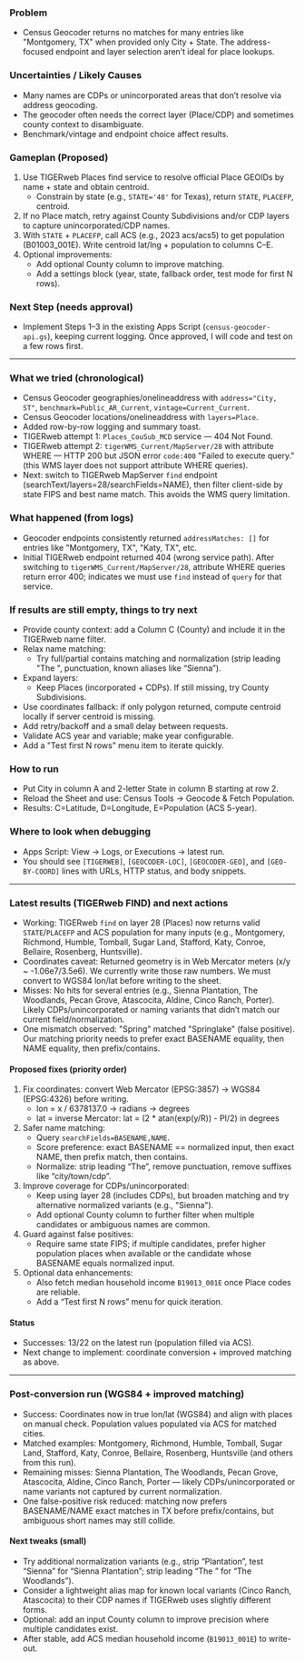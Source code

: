 ### Problem
- Census Geocoder returns no matches for many entries like "Montgomery, TX" when provided only City + State. The address-focused endpoint and layer selection aren’t ideal for place lookups.

### Uncertainties / Likely Causes
- Many names are CDPs or unincorporated areas that don’t resolve via address geocoding.
- The geocoder often needs the correct layer (Place/CDP) and sometimes county context to disambiguate.
- Benchmark/vintage and endpoint choice affect results.

### Gameplan (Proposed)
1) Use TIGERweb Places find service to resolve official Place GEOIDs by name + state and obtain centroid.
   - Constrain by state (e.g., `STATE='48'` for Texas), return `STATE`, `PLACEFP`, centroid.
2) If no Place match, retry against County Subdivisions and/or CDP layers to capture unincorporated/CDP names.
3) With `STATE` + `PLACEFP`, call ACS (e.g., 2023 acs/acs5) to get population (B01003_001E). Write centroid lat/lng + population to columns C–E.
4) Optional improvements:
   - Add optional County column to improve matching.
   - Add a settings block (year, state, fallback order, test mode for first N rows).

### Next Step (needs approval)
- Implement Steps 1–3 in the existing Apps Script (`census-geocoder-api.gs`), keeping current logging. Once approved, I will code and test on a few rows first.

---

### What we tried (chronological)
- Census Geocoder geographies/onelineaddress with `address="City, ST"`, `benchmark=Public_AR_Current`, `vintage=Current_Current`.
- Census Geocoder locations/onelineaddress with `layers=Place`.
- Added row-by-row logging and summary toast.
- TIGERweb attempt 1: `Places_CouSub_MCD` service — 404 Not Found.
- TIGERweb attempt 2: `tigerWMS_Current/MapServer/28` with attribute WHERE — HTTP 200 but JSON error `code:400` "Failed to execute query." (this WMS layer does not support attribute WHERE queries).
- Next: switch to TIGERweb MapServer `find` endpoint (searchText/layers=28/searchFields=NAME), then filter client-side by state FIPS and best name match. This avoids the WMS query limitation.

### What happened (from logs)
- Geocoder endpoints consistently returned `addressMatches: []` for entries like "Montgomery, TX", "Katy, TX", etc.
- Initial TIGERweb endpoint returned 404 (wrong service path). After switching to `tigerWMS_Current/MapServer/28`, attribute WHERE queries return error 400; indicates we must use `find` instead of `query` for that service.

### If results are still empty, things to try next
- Provide county context: add a Column C (County) and include it in the TIGERweb name filter.
- Relax name matching:
  - Try full/partial contains matching and normalization (strip leading "The ", punctuation, known aliases like “Sienna”).
- Expand layers:
  - Keep Places (incorporated + CDPs). If still missing, try County Subdivisions.
- Use coordinates fallback: if only polygon returned, compute centroid locally if server centroid is missing.
- Add retry/backoff and a small delay between requests.
- Validate ACS year and variable; make year configurable.
- Add a "Test first N rows" menu item to iterate quickly.

### How to run
- Put City in column A and 2-letter State in column B starting at row 2.
- Reload the Sheet and use: Census Tools → Geocode & Fetch Population.
- Results: C=Latitude, D=Longitude, E=Population (ACS 5-year).

### Where to look when debugging
- Apps Script: View → Logs, or Executions → latest run.
- You should see `[TIGERWEB]`, `[GEOCODER-LOC]`, `[GEOCODER-GEO]`, and `[GEO-BY-COORD]` lines with URLs, HTTP status, and body snippets.

---

### Latest results (TIGERweb FIND) and next actions
- Working: TIGERweb `find` on layer 28 (Places) now returns valid `STATE`/`PLACEFP` and ACS population for many inputs (e.g., Montgomery, Richmond, Humble, Tomball, Sugar Land, Stafford, Katy, Conroe, Bellaire, Rosenberg, Huntsville).
- Coordinates caveat: Returned geometry is in Web Mercator meters (x/y ~ -1.06e7/3.5e6). We currently write those raw numbers. We must convert to WGS84 lon/lat before writing to the sheet.
- Misses: No hits for several entries (e.g., Sienna Plantation, The Woodlands, Pecan Grove, Atascocita, Aldine, Cinco Ranch, Porter). Likely CDPs/unincorporated or naming variants that didn’t match our current field/normalization.
- One mismatch observed: "Spring" matched "Springlake" (false positive). Our matching priority needs to prefer exact BASENAME equality, then NAME equality, then prefix/contains.

#### Proposed fixes (priority order)
1) Fix coordinates: convert Web Mercator (EPSG:3857) → WGS84 (EPSG:4326) before writing.
   - lon = x / 6378137.0 → radians → degrees
   - lat = inverse Mercator: lat = (2 * atan(exp(y/R)) - PI/2) in degrees
2) Safer name matching:
   - Query `searchFields=BASENAME,NAME`.
   - Score preference: exact BASENAME == normalized input, then exact NAME, then prefix match, then contains.
   - Normalize: strip leading “The”, remove punctuation, remove suffixes like “city/town/cdp”.
3) Improve coverage for CDPs/unincorporated:
   - Keep using layer 28 (includes CDPs), but broaden matching and try alternative normalized variants (e.g., "Sienna").
   - Add optional County column to further filter when multiple candidates or ambiguous names are common.
4) Guard against false positives:
   - Require same state FIPS; if multiple candidates, prefer higher population places when available or the candidate whose BASENAME equals normalized input.
5) Optional data enhancements:
   - Also fetch median household income `B19013_001E` once Place codes are reliable.
   - Add a “Test first N rows” menu for quick iteration.

#### Status
- Successes: 13/22 on the latest run (population filled via ACS).
- Next change to implement: coordinate conversion + improved matching as above.

---

### Post-conversion run (WGS84 + improved matching)
- Success: Coordinates now in true lon/lat (WGS84) and align with places on manual check. Population values populated via ACS for matched cities.
- Matched examples: Montgomery, Richmond, Humble, Tomball, Sugar Land, Stafford, Katy, Conroe, Bellaire, Rosenberg, Huntsville (and others from this run).
- Remaining misses: Sienna Plantation, The Woodlands, Pecan Grove, Atascocita, Aldine, Cinco Ranch, Porter — likely CDPs/unincorporated or name variants not captured by current normalization.
- One false-positive risk reduced: matching now prefers BASENAME/NAME exact matches in TX before prefix/contains, but ambiguous short names may still collide.

#### Next tweaks (small)
- Try additional normalization variants (e.g., strip “Plantation”, test “Sienna” for “Sienna Plantation”; strip leading “The ” for “The Woodlands”).
- Consider a lightweight alias map for known local variants (Cinco Ranch, Atascocita) to their CDP names if TIGERweb uses slightly different forms.
- Optional: add an input County column to improve precision where multiple candidates exist.
- After stable, add ACS median household income (`B19013_001E`) to write-out.
